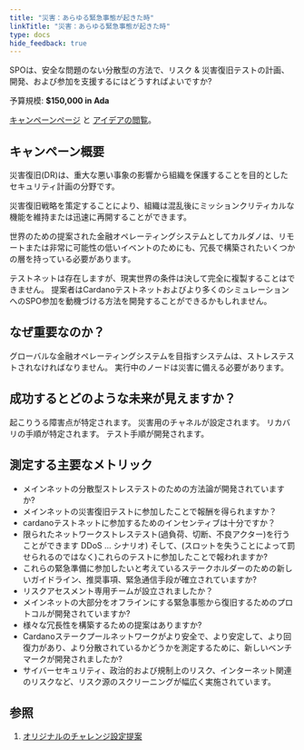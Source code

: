 ```yaml
---
title: "災害：あらゆる緊急事態が起きた時"
linkTitle: "災害：あらゆる緊急事態が起きた時"
type: docs
hide_feedback: true
---
```

SPOは、安全な問題のない分散型の方法で、リスク & 災害復旧テストの計画、開発、および参加を支援するにはどうすればよいですか?

予算規模: **$150,000 in Ada**

[キャンペーンページ](https://cardano.ideascale.com/a/campaign-home/26117) と [アイデアの閲覧](https://cardano.ideascale.com/a/ideas/top/campaign-filter/byids/campaigns/26117/stage/unspecified)。

## キャンペーン概要

災害復旧(DR)は、重大な悪い事象の影響から組織を保護することを目的としたセキュリティ計画の分野です。

災害復旧戦略を策定することにより、組織は混乱後にミッションクリティカルな機能を維持または迅速に再開することができます。

世界のための提案された金融オペレーティングシステムとしてカルダノは、リモートまたは非常に可能性の低いイベントのためにも、冗長で構築されたいくつかの層を持っている必要があります。

テストネットは存在しますが、現実世界の条件は決して完全に複製することはできません。 提案者はCardanoテストネットおよびより多くのシミュレーションへのSPO参加を動機づける方法を開発することができるかもしれません。

## なぜ重要なのか？

グローバルな金融オペレーティングシステムを目指すシステムは、ストレステストされなければなりません。 実行中のノードは災害に備える必要があります。

## 成功するとどのような未来が見えますか？

起こりうる障害点が特定されます。 災害用のチャネルが設定されます。 リカバリの手順が特定されます。 テスト手順が開発されます。

## 測定する主要なメトリック

- メインネットの分散型ストレステストのための方法論が開発されていますか?
- メインネットの災害復旧テストに参加したことで報酬を得られますか？
- cardanoテストネットに参加するためのインセンティブは十分ですか？
- 限られたネットワークストレステスト(過負荷、切断、不良アクター)を行うことができます DDoS … シナリオ) そして、(スロットを失うことによって罰せられるのではなく)これらのテストに参加したことで報われますか?
- これらの緊急準備に参加したいと考えているステークホルダーのための新しいガイドライン、推奨事項、緊急通信手段が確立されていますか?
- リスクアセスメント専用チームが設立されましたか？
- メインネットの大部分をオフラインにする緊急事態から復旧するためのプロトコルが開発されていますか?
- 様々な冗長性を構築するための提案はありますか?
- Cardanoステークプールネットワークがより安全で、より安定して、より回復力があり、より分散されているかどうかを測定するために、新しいベンチマークが開発されましたか?
- サイバーセキュリティ、政治的および規制上のリスク、インターネット関連のリスクなど、リスク源のスクリーニングが幅広く実施されています。

## 参照

1. [オリジナルのチャレンジ設定提案](https://cardano.ideascale.com/a/dtd/Disaster-When-all-is-at-stake/351012-48088)